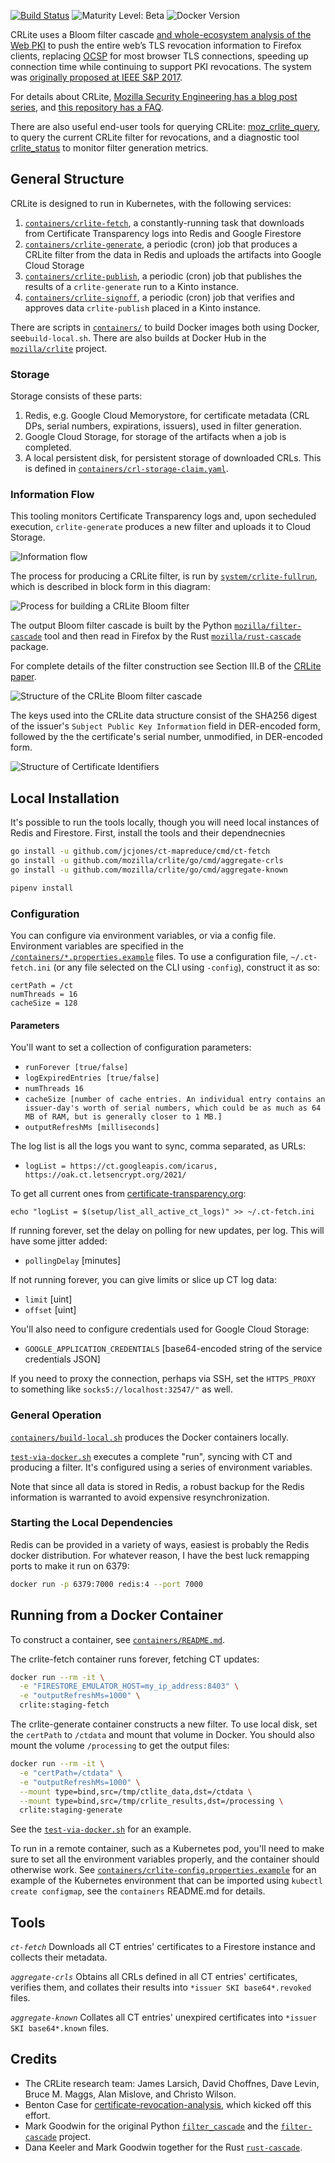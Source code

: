 [![Build Status](https://circleci.com/gh/mozilla/crlite.svg?style=shield)](https://circleci.com/gh/mozilla/crlite)
![Maturity Level: Beta](https://img.shields.io/badge/maturity-beta-blue.svg)
![Docker Version](https://img.shields.io/docker/v/mozilla/crlite)

CRLite uses a Bloom filter cascade [and whole-ecosystem analysis of the Web PKI](https://www.certificate-transparency.org/) to push the entire web’s TLS revocation information to Firefox clients, replacing [OCSP](https://en.wikipedia.org/wiki/Online_Certificate_Status_Protocol) for most browser TLS connections, speeding up connection time while continuing to support PKI revocations. The system was [originally proposed at IEEE S&P 2017](http://www.ccs.neu.edu/home/cbw/static/pdf/larisch-oakland17.pdf).

For details about CRLite, [Mozilla Security Engineering has a blog post series](https://blog.mozilla.org/security/tag/crlite/), and [this repository has a FAQ](https://github.com/mozilla/crlite/wiki#faq).

There are also useful end-user tools for querying CRLite: [moz_crlite_query](https://github.com/mozilla/moz_crlite_query), to query the current CRLite filter for revocations, and a diagnostic tool [crlite_status](https://github.com/jcjones/crlite_status) to monitor filter generation metrics.


## General Structure

CRLite is designed to run in Kubernetes, with the following services:

1. [`containers/crlite-fetch`](https://github.com/mozilla/crlite/tree/main/containers/crlite-fetch), a constantly-running task that downloads from Certificate Transparency logs into Redis and Google Firestore
1. [`containers/crlite-generate`](https://github.com/mozilla/crlite/tree/main/containers/crlite-generate), a periodic (cron) job that produces a CRLite filter from the data in Redis and uploads the artifacts into Google Cloud Storage
1. [`containers/crlite-publish`](https://github.com/mozilla/crlite/tree/main/containers/crlite-publish), a periodic (cron) job that publishes the results of a `crlite-generate` run to a Kinto instance.
1. [`containers/crlite-signoff`](https://github.com/mozilla/crlite/tree/main/containers/crlite-signoff), a periodic (cron) job that verifies and approves data `crlite-publish` placed in a Kinto instance.

There are scripts in [`containers/`](https://github.com/mozilla/crlite/tree/main/containers) to build Docker images both using Docker, see`build-local.sh`. There are also builds at Docker Hub in the [`mozilla/crlite`](https://hub.docker.com/r/mozilla/crlite) project.


### Storage
Storage consists of these parts:

1. Redis, e.g. Google Cloud Memorystore, for certificate metadata (CRL DPs, serial numbers, expirations, issuers), used in filter generation.
1. Google Cloud Storage, for storage of the artifacts when a job is completed.
1. A local persistent disk, for persistent storage of downloaded CRLs. This is defined in [`containers/crl-storage-claim.yaml`](https://github.com/mozilla/crlite/blob/main/containers/crl-storage-claim.yaml).


### Information Flow

This tooling monitors Certificate Transparency logs and, upon secheduled execution, `crlite-generate` produces a new filter and uploads it to Cloud Storage.

![Information flow](docs/figure1-information_flow.png)

The process for producing a CRLite filter, is run by [`system/crlite-fullrun`](https://github.com/mozilla/crlite/blob/main/system/crlite-fullrun), which is described in block form in this diagram:

![Process for building a CRLite Bloom filter](docs/figure2-filter_process.png)

The output Bloom filter cascade is built by the Python [`mozilla/filter-cascade`](https://github.com/mozilla/filter-cascade) tool and then read in Firefox by the Rust [`mozilla/rust-cascade`](https://github.com/mozilla/rust-cascade) package.

For complete details of the filter construction see Section III.B of the [CRLite paper](http://www.ccs.neu.edu/home/cbw/static/pdf/larisch-oakland17.pdf).

![Structure of the CRLite Bloom filter cascade](docs/figure3-filter_structure.png)

The keys used into the CRLite data structure consist of the SHA256 digest of the issuer's `Subject Public Key Information` field in DER-encoded form, followed by the the certificate's serial number, unmodified, in DER-encoded form.

![Structure of Certificate Identifiers](docs/figure4-certificate_identifier.png)


## Local Installation

It's possible to run the tools locally, though you will need local instances of Redis and Firestore. First, install the tools and their dependnecnies

```sh
go install -u github.com/jcjones/ct-mapreduce/cmd/ct-fetch
go install -u github.com/mozilla/crlite/go/cmd/aggregate-crls
go install -u github.com/mozilla/crlite/go/cmd/aggregate-known

pipenv install
```


### Configuration

You can configure via environment variables, or via a config file. Environment variables are specified in the [`/containers/*.properties.example`](https://github.com/mozilla/crlite/tree/main/containers) files. To use a configuration file,  `~/.ct-fetch.ini` (or any file selected on the CLI using `-config`), construct it as so:

```
certPath = /ct
numThreads = 16
cacheSize = 128
```


#### Parameters

You'll want to set a collection of configuration parameters:

* `runForever [true/false]`
* `logExpiredEntries [true/false]`
* `numThreads 16`
* `cacheSize [number of cache entries. An individual entry contains an issuer-day's worth of serial numbers, which could be as much as 64 MB of RAM, but is generally closer to 1 MB.]`
* `outputRefreshMs [milliseconds]`

The log list is all the logs you want to sync, comma separated, as URLs:
* `logList = https://ct.googleapis.com/icarus, https://oak.ct.letsencrypt.org/2021/`

To get all current ones from
[certificate-transparency.org](https://certificate-transparency.org/):
```
echo "logList = $(setup/list_all_active_ct_logs)" >> ~/.ct-fetch.ini
```

If running forever, set the delay on polling for new updates, per log. This will have some jitter added:
* `pollingDelay` [minutes]

If not running forever, you can give limits or slice up CT log data:
* `limit` [uint]
* `offset` [uint]

You'll also need to configure credentials used for Google Cloud Storage:
* `GOOGLE_APPLICATION_CREDENTIALS` [base64-encoded string of the service credentials JSON]

If you need to proxy the connection, perhaps via SSH, set the `HTTPS_PROXY` to something like `socks5://localhost:32547/"` as well.


### General Operation

[`containers/build-local.sh`](https://github.com/mozilla/crlite/tree/main/containers/build-local.sh) produces the Docker containers locally.

[`test-via-docker.sh`](https://github.com/mozilla/crlite/tree/main/test-via-docker.sh) executes a complete "run", syncing with CT and producing a filter. It's configured using a series of environment variables.

Note that since all data is stored in Redis, a robust backup for the Redis information is warranted to avoid expensive resynchronization.

### Starting the Local Dependencies

Redis can be provided in a variety of ways, easiest is probably the Redis docker distribution. For whatever reason, I have the
best luck remapping ports to make it run on 6379:
```sh
docker run -p 6379:7000 redis:4 --port 7000
```


## Running from a Docker Container

To construct a container, see [`containers/README.md`](https://github.com/mozilla/crlite/tree/main/containers/README.md).

The crlite-fetch container runs forever, fetching CT updates:

```sh
docker run --rm -it \
  -e "FIRESTORE_EMULATOR_HOST=my_ip_address:8403" \
  -e "outputRefreshMs=1000" \
  crlite:staging-fetch
```

The crlite-generate container constructs a new filter. To use local disk, set the `certPath` to `/ctdata` and mount that volume in Docker. You should also mount the volume `/processing` to get the output files:

```sh
docker run --rm -it \
  -e "certPath=/ctdata" \
  -e "outputRefreshMs=1000" \
  --mount type=bind,src=/tmp/ctlite_data,dst=/ctdata \
  --mount type=bind,src=/tmp/crlite_results,dst=/processing \
  crlite:staging-generate
```

See the [`test-via-docker.sh`](https://github.com/mozilla/crlite/blob/main/test-via-docker.sh) for an example.

To run in a remote container, such as a Kubernetes pod, you'll need to make sure to set all the environment variables properly, and the container should otherwise work. See [`containers/crlite-config.properties.example`](https://github.com/mozilla/crlite/blob/main/containers/crlite-config.properties.example) for an example of the Kubernetes environment that can be imported using `kubectl create configmap`, see the `containers` README.md for details.


## Tools

*`ct-fetch`*
Downloads all CT entries' certificates to a Firestore instance and collects their metadata.

*`aggregate-crls`*
Obtains all CRLs defined in all CT entries' certificates, verifies them, and collates their results
into `*issuer SKI base64*.revoked` files.

*`aggregate-known`*
Collates all CT entries' unexpired certificates into `*issuer SKI base64*.known` files.



## Credits

* The CRLite research team: James Larsich, David Choffnes, Dave Levin, Bruce M. Maggs, Alan Mislove, and Christo Wilson.
* Benton Case for [certificate-revocation-analysis](https://github.com/casebenton/certificate-revocation-analysis), which kicked off this effort.
* Mark Goodwin for the original Python [`filter_cascade`](https://gist.githubusercontent.com/mozmark/c48275e9c07ccca3f8b530b88de6ecde/raw/19152f7f10925379420aa7721319a483273d867d/sample.py) and the [`filter-cascade`](https://github.com/mozilla/filter-cascade) project.
* Dana Keeler and Mark Goodwin together for the Rust [`rust-cascade`](https://github.com/mozilla/rust-cascade).
